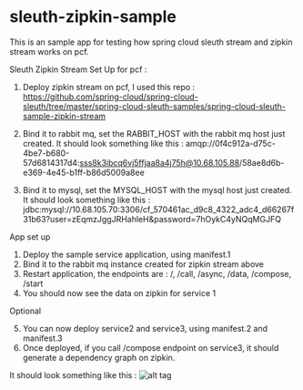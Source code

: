 # sleuth-zipkin-sample
This is an sample app for testing how spring cloud sleuth stream and zipkin stream works on pcf.

Sleuth Zipkin Stream Set Up for pcf :
1. Deploy zipkin stream on pcf, I used this repo :
https://github.com/spring-cloud/spring-cloud-sleuth/tree/master/spring-cloud-sleuth-samples/spring-cloud-sleuth-sample-zipkin-stream

2. Bind it to rabbit mq, set the RABBIT_HOST with the rabbit mq host just created. 
It should look something like this : 
amqp://0f4c912a-d75c-4be7-b680-57d6814317d4:sss8k3ibcq6vj5ffjaa8a4j75h@10.68.105.88/58ae8d6b-e369-4e45-b1ff-b86d5009a8ee

3. Bind it to mysql, set the MYSQL_HOST with the mysql host just created. 
It should look something like this : 
jdbc:mysql://10.68.105.70:3306/cf_570461ac_d9c8_4322_adc4_d66267f31b63?user=zEqmzJggJRHahleH&password=7hOykC4yNQqMGJFQ

App set up

1. Deploy the sample service application, using manifest.1
2. Bind it to the rabbit mq instance created for zipkin stream above
3. Restart application, the endpoints are : /, /call, /async, /data, /compose, /start
4. You should now see the data on zipkin for service 1

Optional

5. You can now deploy service2 and service3, using manifest.2 and manifest.3
6. Once deployed, if you call /compose endpoint on service3, it should generate a dependency graph on zipkin.

It should look something like this :
![alt tag](https://github.com/reshmik/sleuth-zipkin-sample/blob/master/Screen%20Shot%202016-04-24%20at%207.15.13%20PM.png)
